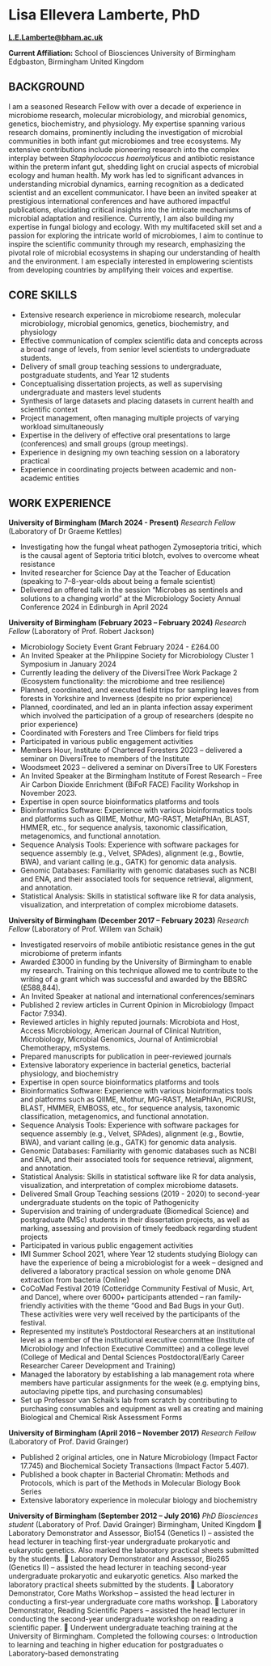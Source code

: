 # Lisa Ellevera Lamberte, PhD
**L.E.Lamberte@bham.ac.uk**

**Current Affiliation:** 
School of Biosciences
University of Birmingham
Edgbaston, Birmingham
United Kingdom

## BACKGROUND

I am a seasoned Research Fellow with over a decade of experience in microbiome research, molecular microbiology, and microbial genomics, genetics, biochemistry, and physiology. My expertise spanning various research domains, prominently including the investigation of microbial communities in both infant gut microbiomes and tree ecosystems. My extensive contributions include pioneering research into the complex interplay between *Staphylococcus haemolyticus* and antibiotic resistance within the preterm infant gut, shedding light on crucial aspects of microbial ecology and human health. My work has led to significant advances in understanding microbial dynamics, earning recognition as a dedicated scientist and an excellent communicator. I have been an invited speaker at prestigious international conferences and have authored impactful publications, elucidating critical insights into the intricate mechanisms of microbial adaptation and resilience. Currently, I am also building my expertise in fungal biology and ecology. With my multifaceted skill set and a passion for exploring the intricate world of microbiomes, I aim to continue to inspire the scientific community through my research, emphasizing the pivotal role of microbial ecosystems in shaping our understanding of health and the environment. I am especially interested in emplowering scientists from developing countries by amplifying their voices and expertise. 

## CORE SKILLS

- Extensive research experience in microbiome research, molecular microbiology, microbial genomics, genetics, biochemistry, and physiology
- Effective communication of complex scientific data and concepts across a broad range of levels, from senior level scientists to undergraduate students.
- Delivery of small group teaching sessions to undergraduate, postgraduate students, and Year 12 students
- Conceptualising dissertation projects, as well as supervising undergraduate and masters level students
- Synthesis of large datasets and placing datasets in current health and scientific context
- Project management, often managing multiple projects of varying workload simultaneously
- Expertise in the delivery of effective oral presentations to large (conferences) and small groups (group meetings). 
- Experience in designing my own teaching session on a laboratory practical
- Experience in coordinating projects between academic and non-academic entities 

## WORK EXPERIENCE

**University of Birmingham (March 2024 - Present)**
*Research Fellow* (Laboratory of Dr Graeme Kettles)

- Investigating how the fungal wheat pathogen Zymoseptoria tritici, which is the causal agent of Septoria tritici blotch, evolves to overcome wheat resistance
- Invited researcher for Science Day at the Teacher of Education (speaking to 7–8-year-olds about being a female scientist)
- Delivered an offered talk in the session “Microbes as sentinels and solutions to a changing world” at the Microbiology Society Annual Conference 2024 in Edinburgh in April 2024

**University of Birmingham (February 2023 – February 2024)**
*Research Fellow* (Laboratory of Prof. Robert Jackson)

-	Microbiology Society Event Grant February 2024 - £264.00
-	An Invited Speaker at the Philippine Society for Microbiology Cluster 1 Symposium in January 2024
-	Currently leading the delivery of the DiversiTree Work Package 2 (Ecosystem functionality: the microbiome and tree resilience) 
-	Planned, coordinated, and executed field trips for sampling leaves from forests in Yorkshire and Inverness (despite no prior experience)
-	Planned, coordinated, and led an in planta infection assay experiment which involved the participation of a group of researchers (despite no prior experience)
-	Coordinated with Foresters and Tree Climbers for field trips
-	Participated in various public engagement activities 
  -	Members Hour, Institute of Chartered Foresters 2023 – delivered a seminar on DiversiTree to members of the Institute 
  -	Woodsmeet 2023 – delivered a seminar on DiversiTree to UK Foresters
-	An Invited Speaker at the Birmingham Institute of Forest Research – Free Air Carbon Dioxide Enrichment (BiFoR FACE) Facility Workshop in November 2023. 
-	Expertise in open source bioinformatics platforms and tools
  -	Bioinformatics Software: Experience with various bioinformatics tools and platforms such as QIIME, Mothur, MG-RAST, MetaPhlAn, BLAST, HMMER, etc., for sequence analysis, taxonomic classification, metagenomics, and functional annotation.
  -	Sequence Analysis Tools: Experience with software packages for sequence assembly (e.g., Velvet, SPAdes), alignment (e.g., Bowtie, BWA), and variant calling (e.g., GATK) for genomic data analysis.
  -	Genomic Databases: Familiarity with genomic databases such as NCBI and ENA, and their associated tools for sequence retrieval, alignment, and annotation.
  -	Statistical Analysis: Skills in statistical software like R for data analysis, visualization, and interpretation of complex microbiome datasets.

**University of Birmingham (December 2017 – February 2023)**
*Research Fellow* (Laboratory of Prof. Willem van Schaik)

-	Investigated reservoirs of mobile antibiotic resistance genes in the gut microbiome of preterm infants 
-	Awarded £3000 in funding by the University of Birmingham to enable my research. Training on this technique allowed me to contribute to the writing of a grant which was successful and awarded by the BBSRC (£588,844). 
-	An Invited Speaker at national and international conferences/seminars
-	Published 2 review articles in Current Opinion in Microbiology (Impact Factor 7.934).  
-	Reviewed articles in highly reputed journals: Microbiota and Host, Access Microbiology, American Journal of Clinical Nutrition, Microbiology, Microbial Genomics, Journal of Antimicrobial Chemotherapy, mSystems. 
-	Prepared manuscripts for publication in peer-reviewed journals
-	Extensive laboratory experience in bacterial genetics, bacterial physiology, and biochemistry 
-	Expertise in open source bioinformatics platforms and tools
  - Bioinformatics Software: Experience with various bioinformatics tools and platforms such as QIIME, Mothur, MG-RAST, MetaPhlAn, PICRUSt, BLAST, HMMER, EMBOSS, etc., for sequence analysis, taxonomic classification, metagenomics, and functional annotation.
  -	Sequence Analysis Tools: Experience with software packages for sequence assembly (e.g., Velvet, SPAdes), alignment (e.g., Bowtie, BWA), and variant calling (e.g., GATK) for genomic data analysis.
  -	Genomic Databases: Familiarity with genomic databases such as NCBI and ENA, and their associated tools for sequence retrieval, alignment, and annotation.
  -	Statistical Analysis: Skills in statistical software like R for data analysis, visualization, and interpretation of complex microbiome datasets.
-	Delivered Small Group Teaching sessions (2019 - 2020) to second-year undergraduate students on the topic of Pathogenicity 
-	Supervision and training of undergraduate (Biomedical Science) and postgraduate (MSc) students in their dissertation projects, as well as marking, assessing and provision of timely feedback regarding student projects
-	Participated in various public engagement activities 
  -	IMI Summer School 2021, where Year 12 students studying Biology can have the experience of being a microbiologist for a week – designed and delivered a laboratory practical session on whole genome DNA extraction from bacteria (Online)
  -	CoCoMad Festival 2019 (Cotteridge Community Festival of Music, Art, and Dance), where over 6000+ participants attended – ran family-friendly activities with the theme “Good and Bad Bugs in your Gut). These activities were very well received by the participants of       the festival.  
-	Represented my institute’s Postdoctoral Researchers at an institutional level as a member of the institutional executive committee (Institute of Microbiology and Infection Executive Committee) and a college level (College of Medical and Dental Sciences
  Postdoctoral/Early Career Researcher Career Development and Training)
-	Managed the laboratory by establishing a lab management rota where members have particular assignments for the week (e.g. emptying bins, autoclaving pipette tips, and purchasing consumables)
-	Set up Professor van Schaik’s lab from scratch by contributing to purchasing consumables and equipment as well as creating and maining Biological and Chemical Risk Assessment Forms

**University of Birmingham (April 2016 – November 2017)**
*Research Fellow* (Laboratory of Prof. David Grainger)			

-	Published 2 original articles, one in Nature Microbiology (Impact Factor 17.745) and Biochemical Society Transactions (Impact Factor 5.407). 
-	Published a book chapter in Bacterial Chromatin: Methods and Protocols, which is part of the Methods in Molecular Biology Book Series
-	Extensive laboratory experience in molecular biology and biochemistry

**University of Birmingham (September 2012 – July 2016)**
*PhD Biosciences student* (Laboratory of Prof. David Grainger)		Birmingham, United Kingdom
	Laboratory Demonstrator and Assessor, Bio154 (Genetics I) – assisted the head lecturer in teaching first-year undergraduate prokaryotic and eukaryotic genetics. Also marked the laboratory practical sheets submitted by the students. 
	Laboratory Demonstrator and Assessor, Bio265 (Genetics II) – assisted the head lecturer in teaching second-year undergraduate prokaryotic and eukaryotic genetics. Also marked the laboratory practical sheets submitted by the students. 
	Laboratory Demonstrator, Core Maths Workshop – assisted the head lecturer in conducting a first-year undergraduate core maths workshop. 
	Laboratory Demonstrator, Reading Scientific Papers – assisted the head lecturer in conducting the second-year undergraduate workshop on reading a scientific paper.
	Underwent undergraduate teaching training at the University of Birmingham. Completed the following courses:
o	Introduction to learning and teaching in higher education for postgraduates
o	Laboratory-based demonstrating






